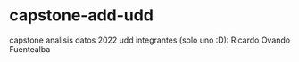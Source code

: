 # capstone-add-udd
capstone analisis datos 2022 udd
integrantes (solo uno :D):
Ricardo Ovando Fuentealba
